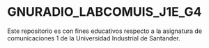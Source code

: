 # GNURADIO_LABCOMUIS_J1E_G4
Este repositorio es con fines educativos respecto a la asignatura de comunicaciones 1 de la Universidad Industrial de Santander.
